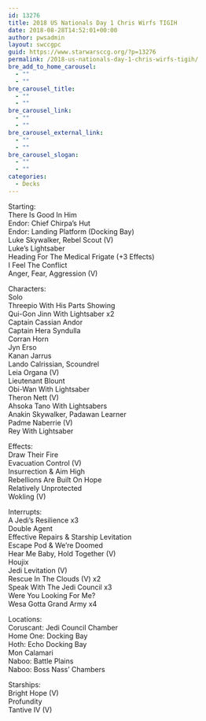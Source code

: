 ```yaml
---
id: 13276
title: 2018 US Nationals Day 1 Chris Wirfs TIGIH
date: 2018-08-28T14:52:01+00:00
author: pwsadmin
layout: swccgpc
guid: https://www.starwarsccg.org/?p=13276
permalink: /2018-us-nationals-day-1-chris-wirfs-tigih/
bre_add_to_home_carousel:
  - ""
  - ""
bre_carousel_title:
  - ""
  - ""
bre_carousel_link:
  - ""
  - ""
bre_carousel_external_link:
  - ""
  - ""
bre_carousel_slogan:
  - ""
  - ""
categories:
  - Decks
---
```

Starting:  
There Is Good In Him  
Endor: Chief Chirpa&#8217;s Hut  
Endor: Landing Platform (Docking Bay)  
Luke Skywalker, Rebel Scout (V)  
Luke&#8217;s Lightsaber  
Heading For The Medical Frigate (+3 Effects)  
I Feel The Conflict  
Anger, Fear, Aggression (V)

Characters:  
Solo  
Threepio With His Parts Showing  
Qui-Gon Jinn With Lightsaber x2  
Captain Cassian Andor  
Captain Hera Syndulla  
Corran Horn  
Jyn Erso  
Kanan Jarrus  
Lando Calrissian, Scoundrel  
Leia Organa (V)  
Lieutenant Blount  
Obi-Wan With Lightsaber  
Theron Nett (V)  
Ahsoka Tano With Lightsabers  
Anakin Skywalker, Padawan Learner  
Padme Naberrie (V)  
Rey With Lightsaber

Effects:  
Draw Their Fire  
Evacuation Control (V)  
Insurrection & Aim High  
Rebellions Are Built On Hope  
Relatively Unprotected  
Wokling (V)

Interrupts:  
A Jedi&#8217;s Resilience x3  
Double Agent  
Effective Repairs & Starship Levitation  
Escape Pod & We&#8217;re Doomed  
Hear Me Baby, Hold Together (V)  
Houjix  
Jedi Levitation (V)  
Rescue In The Clouds (V) x2  
Speak With The Jedi Council x3  
Were You Looking For Me?  
Wesa Gotta Grand Army x4

Locations:  
Coruscant: Jedi Council Chamber  
Home One: Docking Bay  
Hoth: Echo Docking Bay  
Mon Calamari  
Naboo: Battle Plains  
Naboo: Boss Nass&#8217; Chambers

Starships:  
Bright Hope (V)  
Profundity  
Tantive IV (V)